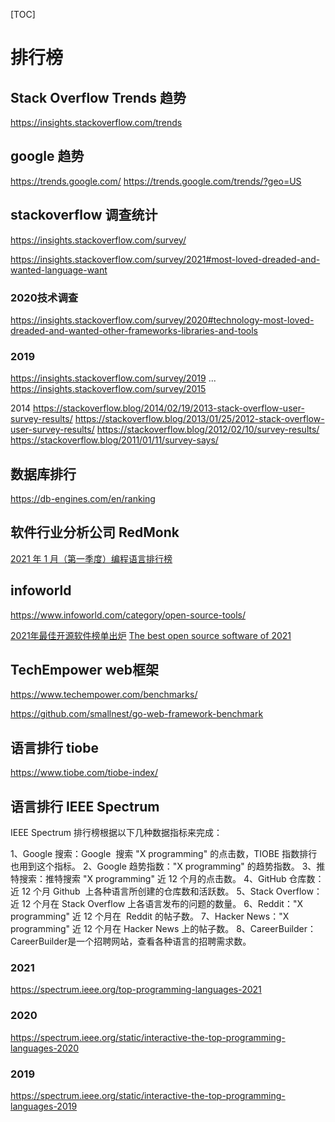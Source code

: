 <!--toc-->
[TOC]
# 排行榜

## Stack Overflow Trends 趋势
https://insights.stackoverflow.com/trends


## google 趋势
https://trends.google.com/
https://trends.google.com/trends/?geo=US

## stackoverflow 调查统计
https://insights.stackoverflow.com/survey/

https://insights.stackoverflow.com/survey/2021#most-loved-dreaded-and-wanted-language-want

### 2020技术调查
https://insights.stackoverflow.com/survey/2020#technology-most-loved-dreaded-and-wanted-other-frameworks-libraries-and-tools

### 2019
https://insights.stackoverflow.com/survey/2019
...
https://insights.stackoverflow.com/survey/2015

2014
https://stackoverflow.blog/2014/02/19/2013-stack-overflow-user-survey-results/
https://stackoverflow.blog/2013/01/25/2012-stack-overflow-user-survey-results/
https://stackoverflow.blog/2012/02/10/survey-results/
https://stackoverflow.blog/2011/01/11/survey-says/

## 数据库排行

https://db-engines.com/en/ranking

## 软件行业分析公司 RedMonk
[2021 年 1 月（第一季度）编程语言排行榜](https://redmonk.com/sogrady/2021/03/01/language-rankings-1-21/)

## infoworld
https://www.infoworld.com/category/open-source-tools/

[2021年最佳开源软件榜单出炉](https://mp.weixin.qq.com/s/cmT1_yObF1nD9U1-gxHz7g) 
[The best open source software of 2021](https://www.infoworld.com/article/3637038/the-best-open-source-software-of-2021.html#slide1)

## TechEmpower web框架
https://www.techempower.com/benchmarks/

https://github.com/smallnest/go-web-framework-benchmark

## 语言排行 tiobe
https://www.tiobe.com/tiobe-index/

## 语言排行 IEEE Spectrum
IEEE Spectrum 排行榜根据以下几种数据指标来完成：

1、Google 搜索：Google  搜索 "X programming" 的点击数，TIOBE 指数排行也用到这个指标。
2、Google 趋势指数："X programming" 的趋势指数。
3、推特搜索：推特搜索 "X programming" 近 12 个月的点击数。
4、GitHub 仓库数：近 12 个月 Github  上各种语言所创建的仓库数和活跃数。
5、Stack Overflow：近 12 个月在 Stack Overflow 上各语言发布的问题的数量。
6、Reddit："X programming" 近 12 个月在  Reddit 的帖子数。
7、Hacker News："X programming" 近 12 个月在 Hacker News 上的帖子数。
8、CareerBuilder：CareerBuilder是一个招聘网站，查看各种语言的招聘需求数。
### 2021
https://spectrum.ieee.org/top-programming-languages-2021
### 2020
https://spectrum.ieee.org/static/interactive-the-top-programming-languages-2020

### 2019
https://spectrum.ieee.org/static/interactive-the-top-programming-languages-2019